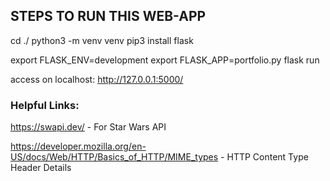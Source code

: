 ## STEPS TO RUN THIS WEB-APP

cd ./
python3 -m venv venv
pip3 install flask

export FLASK_ENV=development
export FLASK_APP=portfolio.py
flask run 

access on localhost: http://127.0.0.1:5000/

### Helpful Links:

https://swapi.dev/ - For Star Wars API

https://developer.mozilla.org/en-US/docs/Web/HTTP/Basics_of_HTTP/MIME_types - HTTP Content Type Header Details 

